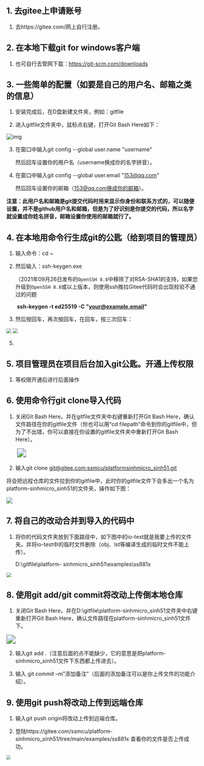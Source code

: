 ## 1. 去gitee上申请账号

1. 去https://gitee.com/网上自行注册。

## 2. 在本地下载git for windows客户端

1. 也可自行去管网下载：https://git-scm.com/downloads

## 3. 一些简单的配置（如要是自己的用户名、邮箱之类的信息）

1) 安装完成后，在D盘新建文件夹，例如：gitfile

2) 进入gitfile文件夹中，鼠标点右键，打开Git Bash Here如下：

<img src="./picture/1.jpg" alt="img"  />

3) 在窗口中输入git config --global user.name "username"

   然后回车设置你的用户名（username换成你的名字拼音）。

4) 在窗口中输入git config --global user.email "153@qq.com"

   然后回车设置你的邮箱（153@qq.com换成你的邮箱）。

**注意：此用户名和邮箱是git提交代码时用来显示你身份和联系方式的，可以随便设置，并不是github用户名和邮箱，但是为了好识别是你提交的代码，所以名字就设置成你姓名拼音，邮箱设置你使用的邮箱就行了。**

## 4. 在本地用命令行生成git的公匙（给到项目的管理员）

1. 输入命令：cd ~

2. 然后输入：ssh-keygen.exe

   （2021年09月26日发布的`OpenSSH 8.8`中移除了对RSA-SHA1的支持，如果您升级到`OpenSSH 8.8`或以上版本，则使用ssh推拉Gitee代码时会出现校验不通过的问题

   ​						**ssh-keygen -t ed25519 -C "your@example.email"**

3. 然后按回车，再次按回车，在回车，按三次回车：

<img src="./picture/2.jpg" style="zoom:80%;" />



<img src="./picture/3.jpg" style="zoom: 80%;" />

5. 

## 5. 项目管理员在项目后台加入git公匙。开通上传权限

1) 等权限开通后进行后面操作

## 6. 使用命令行git clone导入代码

1. 关闭Git Bash Here，并在gitfile文件夹中右键重新打开Git Bash Here，确认文件路径在你的gitfile文件（你也可以用“cd filepath”命令到你的gitfile中，但为了不出错，你可以直接在你设置的gitfile文件夹中重新打开Git Bash Here）。

   ​							  									 <img src="./picture/4.jpg" style="zoom:150%;" />

2. 输入git clone [git@gitee.com:ssmcu/platformsinhmicro_sinh51.git](mailto:git@gitee.com:ssmcu/platformsinhmicro_sinh51.git)

​		将会把远程仓库的文件拉到你的gitfile中，此时你的gitfile文件下会多出一个名为platform-sinhmicro_sinh51的文件夹，操作如下图：

![](./picture/5.jpg)

## 7. 将自己的改动合并到导入的代码中

1. 将你的代码文件夹放到下面路径中，如下图中的io-test就是我要上传的文件夹。并将io-test中的临时文件删除（obj、lst等编译生成的临时文件不能上传）。

   D:\gitfile\platform- sinhmicro_sinh51\examples\ss881x

<img src="./picture/6.jpg" style="zoom:80%;" />

## 8. 使用git add/git commit将改动上传倒本地仓库

1. 关闭Git Bash Here，并在D:\gitfile\platform-sinhmicro_sinh51文件夹中右键重新打开Git Bash Here，确认文件路径在platform-sinhmicro_sinh51文件下。

<img src="./picture/7.jpg" style="zoom:150%;" />

2. 输入git add .（注意后面的点不能缺少，它的意思是把platform-sinhmicro_sinh51文件下东西都上传进去）。

3. 输入 git commit –m”添加备注”（后面的添加备注可以是你上传文件的功能介绍）。

## 9. 使用git push将改动上传到远端仓库

1. 输入git push origin将改动上传到远端仓库。

2. 登陆https://gitee.com/ssmcu/platform-sinhmicro_sinh51/tree/main/examples/ss881x 查看你的文件是否上传成功。

<img src="./picture/8.jpg" style="zoom: 67%;" />